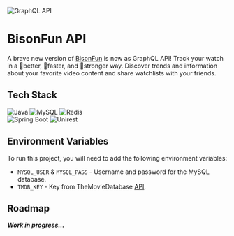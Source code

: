 ![GraphQL API](https://img.shields.io/badge/API-purple?style=for-the-badge&logo=graphql)
# BisonFun API

A brave new version of [BisonFun](https://bisonfun.click) is now as GraphQL API! Track your watch in a 🏅better, 💨faster, and 💪stronger way. Discover trends and information about your favorite video content and share watchlists with your friends.

## Tech Stack

![Java](https://img.shields.io/badge/Java%2021-black?style=for-the-badge&logo=openjdk)
![MySQL](https://img.shields.io/badge/MySQL%208.0-white?style=for-the-badge&logo=mysql)
![Redis](https://img.shields.io/badge/Redis-white?style=for-the-badge&logo=redis)  
![Spring Boot](https://img.shields.io/badge/Spring%20Boot%203-white?style=for-the-badge&logo=springboot)
![Unirest](https://img.shields.io/badge/Unirest-navy?style=for-the-badge&logo=kong)

## Environment Variables

To run this project, you will need to add the following environment variables:

- `MYSQL_USER` & `MYSQL_PASS` - Username and password for the MySQL database.
- `TMDB_KEY` - Key from TheMovieDatabase [API](https://www.themoviedb.org/settings/api).

## Roadmap

***Work in progress...***
